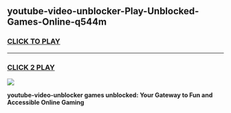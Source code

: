 
## youtube-video-unblocker-Play-Unblocked-Games-Online-q544m
<h3>
<a href="https://premium76.site?title=youtube-video-unblocker&ref=25A">CLICK TO PLAY</a></h3>
<hr>

<h3>
<a href="https://premium76.site?title=youtube-video-unblocker&ref=25A">CLICK 2 PLAY</a>
  
</h3>

<a href="https://premium76.site?title=youtube-video-unblocker&ref=25A"><img src="https://clearcache.store/games.png"></a>


**youtube-video-unblocker games unblocked: Your Gateway to Fun and Accessible Online Gaming**
